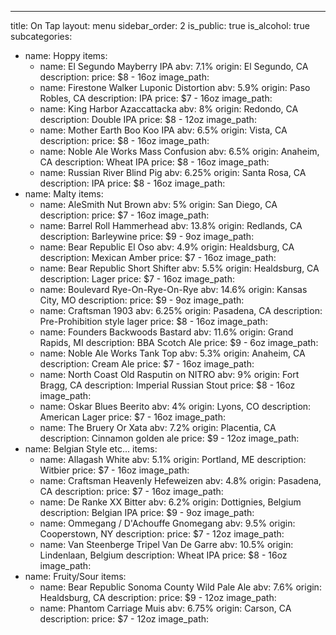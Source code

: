 ---

title: On Tap
layout: menu
sidebar_order: 2
is_public: true
is_alcohol: true
subcategories:
  - name: Hoppy
    items:
      - name: El Segundo Mayberry IPA
        abv: 7.1%
        origin: El Segundo, CA
        description:
        price: $8 - 16oz
        image_path:
      - name: Firestone Walker Luponic Distortion
        abv: 5.9%
        origin: Paso Robles, CA
        description: IPA
        price: $7 - 16oz
        image_path:
      - name: King Harbor Azaccattacka
        abv: 8%
        origin: Redondo, CA
        description: Double IPA
        price: $8 - 12oz
        image_path:
      - name: Mother Earth Boo Koo IPA
        abv: 6.5%
        origin: Vista, CA
        description:
        price: $8 - 16oz
        image_path:
      - name: Noble Ale Works Mass Confusion
        abv: 6.5%
        origin: Anaheim, CA
        description: Wheat IPA
        price: $8 - 16oz
        image_path:
      - name: Russian River Blind Pig
        abv: 6.25%
        origin: Santa Rosa, CA
        description: IPA
        price: $8 - 16oz
        image_path:
  - name: Malty
    items:
      - name: AleSmith Nut Brown
        abv: 5%
        origin: San Diego, CA
        description:
        price: $7 - 16oz
        image_path:
      - name: Barrel Roll Hammerhead
        abv: 13.8%
        origin: Redlands, CA
        description: Barleywine
        price: $9 - 9oz
        image_path:
      - name: Bear Republic El Oso
        abv: 4.9%
        origin: Healdsburg, CA
        description: Mexican Amber
        price: $7 - 16oz
        image_path:
      - name: Bear Republic Short Shifter
        abv: 5.5%
        origin: Healdsburg, CA
        description: Lager
        price: $7 - 16oz
        image_path:
      - name: Boulevard Rye-On-Rye-On-Rye
        abv: 14.6%
        origin: Kansas City, MO
        description:
        price: $9 - 9oz
        image_path:
      - name: Craftsman 1903
        abv: 6.25%
        origin: Pasadena, CA
        description: Pre-Prohibition style lager
        price: $8 - 16oz
        image_path:
      - name: Founders Backwoods Bastard
        abv: 11.6%
        origin: Grand Rapids, MI
        description: BBA Scotch Ale
        price: $9 - 6oz
        image_path:
      - name: Noble Ale Works Tank Top
        abv: 5.3%
        origin: Anaheim, CA
        description: Cream Ale
        price: $7 - 16oz
        image_path:
      - name: North Coast Old Rasputin on NITRO
        abv: 9%
        origin: Fort Bragg, CA
        description: Imperial Russian Stout
        price: $8 - 16oz
        image_path:
      - name: Oskar Blues Beerito
        abv: 4%
        origin: Lyons, CO
        description: American Lager
        price: $7 - 16oz
        image_path:
      - name: The Bruery Or Xata
        abv: 7.2%
        origin: Placentia, CA
        description: Cinnamon golden ale
        price: $9 - 12oz
        image_path:
  - name: Belgian Style etc...
    items:
      - name: Allagash White
        abv: 5.1%
        origin: Portland, ME
        description: Witbier
        price: $7 - 16oz
        image_path:
      - name: Craftsman Heavenly Hefeweizen
        abv: 4.8%
        origin: Pasadena, CA
        description:
        price: $7 - 16oz
        image_path:
      - name: De Ranke XX Bitter
        abv: 6.2%
        origin: Dottignies, Belgium
        description: Belgian IPA
        price: $9 - 9oz
        image_path:
      - name: Ommegang / D'Achouffe Gnomegang
        abv: 9.5%
        origin: Cooperstown, NY
        description:
        price: $7 - 12oz
        image_path:
      - name: Van Steenberge Tripel Van De Garre
        abv: 10.5%
        origin: Lindenlaan, Belgium
        description: Wheat IPA
        price: $8 - 16oz
        image_path:
  - name: Fruity/Sour
    items:
      - name: Bear Republic Sonoma County Wild Pale Ale
        abv: 7.6%
        origin: Healdsburg, CA
        description:
        price: $9 - 12oz
        image_path:
      - name: Phantom Carriage Muis
        abv: 6.75%
        origin: Carson, CA
        description:
        price: $7 - 12oz
        image_path:
